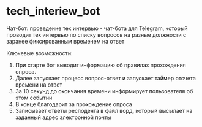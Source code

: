 # tech_interiew_bot
Чат-бот: проведение тех интервью - чат-бота для Telegram, который проводит тех интервью по списку вопросов на разные должности с заранее фиксированным временем на ответ

Ключевые возможности:
1. При старте бот выводит информацию об правилах прохождения опроса.
2. Далее запускает процесс вопрос-ответ и запускает таймер отсчета времени на ответ
3. За 10 секунд до окончания времени информирует пользователя об этом событии
4. В конце благодарит за прохождение опроса
5. Записывает ответы респодента в файл ворд, который высылает на заданный адрес электронной почты
